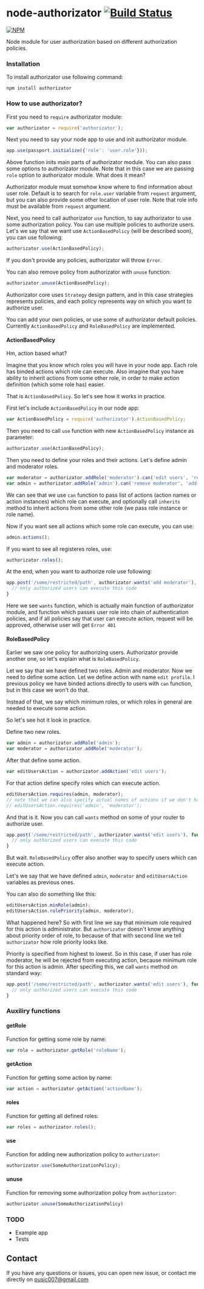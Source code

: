 node-authorizator [![Build Status](https://travis-ci.org/ivpusic/node-authorizator.png?branch=master)](https://travis-ci.org/ivpusic/node-authorizator)
=================

[![NPM](https://nodei.co/npm/authorizator.png)](https://nodei.co/npm/authorizator/)

Node module for user authorization based on different authorization policies.

### Installation

To install authorizator use following command:

```Shell
npm install authorizator
```

### How to use authorizator?

First you need to ``require`` authorizator module:

```JavaScript
var authorizator = require('authorizator');
```

Next you need to say your node app to use and init authorizator module.

```JavaScript
app.use(passport.initialize({'role': 'user.role'}));
```

Above function inits main parts of authorizator module. You can also pass some options to authorizator module.
Note that in this case we are passing ``role`` option to authorizator module. What does it mean?


Authorizator module must somehow know where to find information about user role. Default is to search for ``role.user``
variable from ``request`` argument, but you can also provide some other location of user role. Note that role info
must be available from ``request`` argument. 


Next, you need to call authorizator ``use`` function, to say authorizator to use some authorization policy.
You can use multiple policies to authorize users. 
Let's we say that we want use ``ActionBasedPolicy`` (will be described soon), you can use following:
```JavaScript
authorizator.use(ActionBasedPolicy); 
```
If you don't provide any policies, authorizator will throw ``Error``.

You can also remove policy from authorizator with ``unuse`` function:
```Javascript
authorizator.unuse(ActionBasedPolicy);
```

Authorizator core uses ``Strategy`` design pattern, and in this case strategies represents policies, 
and each policy represents way on which you want to authorize user.


You can add your own policies, or use some of authorizator default policies. 
Currently ``ActionBasedPolicy`` and ``RoleBasedPolicy`` are implemented.

#### ActionBasedPolicy

Hm, action based what? 

Imagine that you know which roles you will have in your node app. Each role has binded actions which role can execute.
Also imagine that you have ability to inherit actions from some other role, in order to make action definition (which some role has) easier.

That is ``ActionBasedPolicy``. So let's see how it works in practice.

First let's include ``ActionBasedPolicy`` in our node app:

```JavaScript
var ActionBasedPolicy = require('authorizator').ActionBasedPolicy;
```
Then you need to call ``use`` function with new ``ActionBasedPolicy`` instance as parameter:
```JavaScript
authorizator.use(ActionBasedPolicy); 
```

Then you need to define your roles and their actions. Let's define admin and moderator roles.

```JavaScript
var moderator = authorizator.addRole('moderator').can('edit users', 'remove users');
var admin = authorizator.addRole('admin').can('remove moderator', 'add moderator').inherits('moderator');
```

We can see that we use ``can`` function to pass list of actions (action names or action instances) which role can execute, and optionally call 
``inherits`` method to inherit actions from some other role (we pass role instance or role name).

Now if you want see all actions which some role can execute, you can use:
```JavaScript
admin.actions();
```
If you want to see all registeres roles, use:
```JavaScript
authorizator.roles();
```
At the end, when you want to authorize role use following:

```JavaScript
app.post('/some/restricted/path', authorizator.wants('add moderator'), function (req, res) { 
  // only authorized users can execute this code 
}
```
Here we see ``wants`` function, which is actually main function of authorizator module, and function which passes user role
into chain of authentication policies, and if all policies say that user can execute action, request will be approved,
otherwise user will get ``Error 401``

#### RoleBasedPolicy

Earlier we saw one policy for authorizing users. Authorizator provide another one, so let's explain what is ``RoleBasedPolicy``.

Let we say that we have defined two roles. Admin and moderator. Now we need to define some action. Let we define action with name ``edit profile``.
I previous policy we have binded actions directly to users with ``can`` function, but in this case we won't do that.

Instead of that, we say which minimum roles, or which roles in general are needed to execute some action.

So let's see hot it look in practice.

Define two new roles.
```Javascript
var admin = authorizator.addRole('admin');
var moderator = authorizator.addRole('moderator');
```

After that define some action.
```Javascript
var editUsersAction = authorizator.addAction('edit users');
```

For that action define specify roles which can execute action.
```JavaScript
editUsersAction.requires(admin, moderator);
// note that we can also specify actual names of actions if we don't have their references
// editUsersAction.requires('admin', 'moderator');
```

And that is it. Now you can call ``wants`` method on some of your router to authorize user.
```JavaScript
app.post('/some/restricted/path', authorizator.wants('edit users'), function (req, res) { 
  // only authorized users can execute this code 
}
```

But wait. ``RoleBasedPolicy`` offer also another way to specify users which can execute action. 

Let's we say that we have defined ``admin``, ``moderator`` and ``editUsersAction`` variables as previous ones.

You can also do something like this:

```JavaScript
editUsersAction.minRole(admin);
editUsersAction.rolePriority(admin, moderator);
```

What happened here? So with first line we say that minimum role required for this action is administrator.
But ``authorizator`` doesn't know anything about priority order of role, to because of that with second line
we tell ``authorizator`` how role priority looks like.

Priority is specified from highest to lowest. So in this case, if user has role moderator, he will be rejected from 
executing action, because minimum role for this action is admin. After specifing this, we call ``wants`` method
on standard way:
```JavaScript
app.post('/some/restricted/path', authorizator.wants('edit users'), function (req, res) { 
  // only authorized users can execute this code 
}
```

### Auxiliry functions

#### getRole

Function for getting some role by name:
```JavaScript
var role = authorizator.getRole('roleName');
```

#### getAction

Function for getting some action by name:
```JavaScript
var action = authorizator.getAction('actionName');
```

#### roles

Function for getting all defined roles:

```JavaScript
var roles = authorizator.roles();
```

#### use

Function for adding new authorization policy to ``authorizator``:
```JavaScript
authorizator.use(SomeAuthorizationPolicy);
```

#### unuse

Function for removing some authorization policy from ``authorizator``:
```JavaScript
authorizator.unuse(SomeAuthorizationPolicy)
```

### TODO
- Example app
- Tests

## Contact

If you have any questions or issues, you can open new issue, or contact me directly on pusic007@gmail.com
